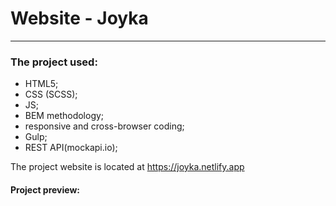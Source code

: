 # Website - Joyka
___

### The project used: 
* HTML5;
* CSS (SCSS);
* JS;
* BEM methodology;
* responsive and cross-browser coding;
* Gulp;
* REST API(mockapi.io);


The project website is located at https://joyka.netlify.app

#### Project preview:

